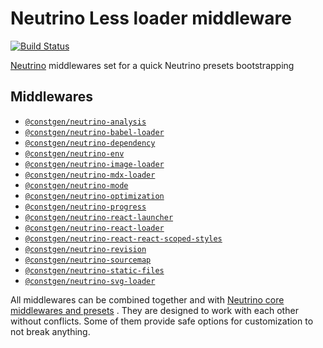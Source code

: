 # Neutrino Less loader middleware

[![Build Status](https://travis-ci.com/constgen/constgen-neutrino.svg?branch=master)](https://travis-ci.com/constgen/constgen-neutrino)

[Neutrino](https://neutrino.js.org) middlewares set for a quick Neutrino presets bootstrapping

## Middlewares

- [`@constgen/neutrino-analysis`](./packages/analysis)
- [`@constgen/neutrino-babel-loader`](./packages/babel-loader)
- [`@constgen/neutrino-dependency`](./packages/dependency)
- [`@constgen/neutrino-env`](./packages/env)
- [`@constgen/neutrino-image-loader`](./packages/image-loader)
- [`@constgen/neutrino-mdx-loader`](./packages/mdx-loader)
- [`@constgen/neutrino-mode`](./packages/mode)
- [`@constgen/neutrino-optimization`](./packages/optimization)
- [`@constgen/neutrino-progress`](./packages/progress)
- [`@constgen/neutrino-react-launcher`](./packages/react-launcher)
- [`@constgen/neutrino-react-loader`](./packages/react-loader)
- [`@constgen/neutrino-react-react-scoped-styles`](./packages/react-react-scoped-styles)
- [`@constgen/neutrino-revision`](./packages/revision)
- [`@constgen/neutrino-sourcemap`](./packages/sourcemap)
- [`@constgen/neutrino-static-files`](./packages/static-files)
- [`@constgen/neutrino-svg-loader`](./packages/svg-loader)

All middlewares can be combined together and with [Neutrino core middlewares and presets](https://github.com/neutrinojs/neutrino/tree/master/packages) . They are designed to work with each other without conflicts. Some of them provide safe options for customization to not break anything.